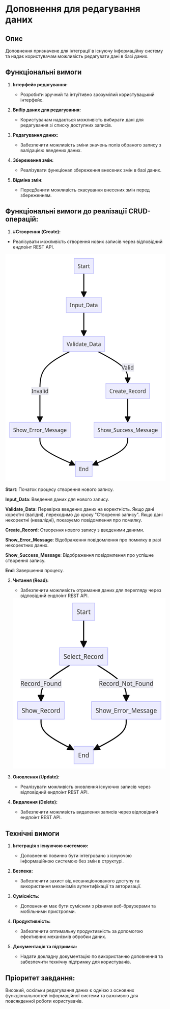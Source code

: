 # Доповнення для редагування даних

## Опис
Доповнення призначене для інтеграції в існуючу інформаційну систему та надає користувачам можливість редагувати дані в базі даних.

## Функціональні вимоги
1. **Інтерфейс редагування:**
   - Розробити зручний та інтуїтивно зрозумілий користувацький інтерфейс.

2. **Вибір даних для редагування:**
   - Користувачам надається можливість вибирати дані для редагування зі списку доступних записів.

3. **Редагування даних:**
   - Забезпечити можливість зміни значень полів обраного запису з валідацією введених даних.

4. **Збереження змін:**
   - Реалізувати функціонал збереження внесених змін в базі даних.

5. **Відміна змін:**
   - Передбачити можливість скасування внесених змін перед збереженням.

## Функціональні вимоги до реалізації CRUD-операцій:
1. #**Створення (Create):**
 - Реалізувати можливість створення нових записів через відповідний ендпоінт REST API.
 <img src = "png/BPMN-модель для операції Створення (Create).png">
 
 **Start**: Початок процесу створення нового запису.

 **Input_Data**: Введення даних для нового запису.

 **Validate_Data**: Перевірка введених даних на коректність.
   Якщо дані коректні (валідні), переходимо до кроку "Створення запису".
   Якщо дані некоректні (невалідні), показуємо повідомлення про помилку.

 **Create_Record**: Створення нового запису з введеними даними.
 
 **Show_Error_Message**: Відображення повідомлення про помилку в разі некоректних даних.
 
 **Show_Success_Message**: Відображення повідомлення про успішне створення запису.
 
 **End**: Завершення процесу.


2. **Читання (Read):**
   - Забезпечити можливість отримання даних для перегляду через відповідний ендпоінт REST API.
   <img src = "png/BPMN-модель для операції Читання (Read).png"> 

4. **Оновлення (Update):**
   - Реалізувати можливість оновлення існуючих записів через відповідний ендпоінт REST API.

5. **Видалення (Delete):**
   - Забезпечити можливість видалення записів через відповідний ендпоінт REST API.

## Технічні вимоги
1. **Інтеграція з існуючою системою:**
   - Доповнення повинно бути інтегровано з існуючою інформаційною системою без змін в структурі.

2. **Безпека:**
   - Забезпечити захист від несанкціонованого доступу та використання механізмів аутентифікації та авторизації.

3. **Сумісність:**
   - Доповнення має бути сумісним з різними веб-браузерами та мобільними пристроями.

4. **Продуктивність:**
   - Забезпечити оптимальну продуктивність за допомогою ефективних механізмів обробки даних.

5. **Документація та підтримка:**
   - Надати докладну документацію по використанню доповнення та забезпечити технічну підтримку для користувачів.


## Пріоритет завдання:
Високий, оскільки редагування даних є однією з основних функціональностей інформаційної системи та важливою для повсякденної роботи користувачів.
